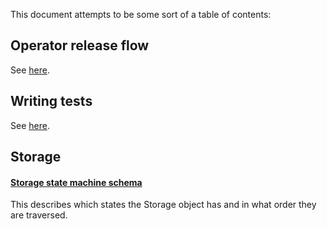 This document attempts to be some sort of a table of contents:

## Operator release flow

See [here](./release-flow.md).

## Writing tests

See [here](./tests.md).

## Storage

#### [Storage state machine schema](./storage-state-machine-schema.md)

This describes which states the Storage object has and in what order they are
traversed.
